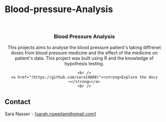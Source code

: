 # Blood-pressure-Analysis
<br />
<div align="center">
  
  </a>

<h3 align="center">Blood Pressure Analysis</h3>

  <p align="center">
    This projects aims to analyse the blood pressure patient's taking diffrenet doses from blood pressure medicine and the effect of the medicine on patient's data.
    This project was built using R and the knowledge of hypothesis testing.
    
    <br />
    <a href="(https://github.com/sara19880)"><strong>Explore the docs »</strong></a>
    <br />
  </p>
</div>


















<!-- CONTACT -->
## Contact

Sara Nasser - [sarah.nsweilam@gmail.com]
